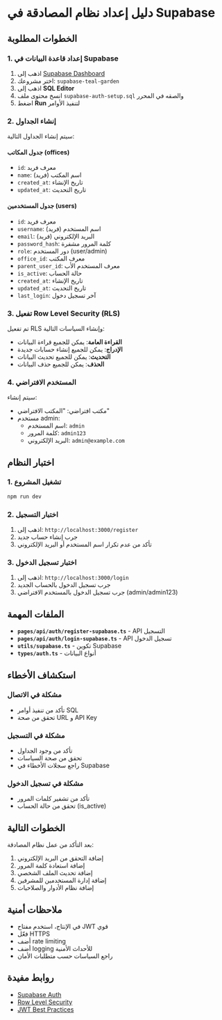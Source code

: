 # دليل إعداد نظام المصادقة في Supabase

## الخطوات المطلوبة

### 1. إعداد قاعدة البيانات في Supabase

1. اذهب إلى [Supabase Dashboard](https://supabase.com/dashboard)
2. اختر مشروعك: `supabase-teal-garden`
3. اذهب إلى **SQL Editor**
4. انسخ محتوى ملف `supabase-auth-setup.sql` والصقه في المحرر
5. اضغط **Run** لتنفيذ الأوامر

### 2. إنشاء الجداول

سيتم إنشاء الجداول التالية:

#### جدول المكاتب (offices)
- `id`: معرف فريد
- `name`: اسم المكتب (فريد)
- `created_at`: تاريخ الإنشاء
- `updated_at`: تاريخ التحديث

#### جدول المستخدمين (users)
- `id`: معرف فريد
- `username`: اسم المستخدم (فريد)
- `email`: البريد الإلكتروني (فريد)
- `password_hash`: كلمة المرور مشفرة
- `role`: دور المستخدم (user/admin)
- `office_id`: معرف المكتب
- `parent_user_id`: معرف المستخدم الأب
- `is_active`: حالة الحساب
- `created_at`: تاريخ الإنشاء
- `updated_at`: تاريخ التحديث
- `last_login`: آخر تسجيل دخول

### 3. تفعيل Row Level Security (RLS)

تم تفعيل RLS وإنشاء السياسات التالية:
- **القراءة العامة**: يمكن للجميع قراءة البيانات
- **الإدراج**: يمكن للجميع إنشاء حسابات جديدة
- **التحديث**: يمكن للجميع تحديث البيانات
- **الحذف**: يمكن للجميع حذف البيانات

### 4. المستخدم الافتراضي

سيتم إنشاء:
- مكتب افتراضي: "المكتب الافتراضي"
- مستخدم admin: 
  - اسم المستخدم: `admin`
  - كلمة المرور: `admin123`
  - البريد الإلكتروني: `admin@example.com`

## اختبار النظام

### 1. تشغيل المشروع

```bash
npm run dev
```

### 2. اختبار التسجيل

1. اذهب إلى: `http://localhost:3000/register`
2. جرب إنشاء حساب جديد
3. تأكد من عدم تكرار اسم المستخدم أو البريد الإلكتروني

### 3. اختبار تسجيل الدخول

1. اذهب إلى: `http://localhost:3000/login`
2. جرب تسجيل الدخول بالحساب الجديد
3. جرب تسجيل الدخول بالمستخدم الافتراضي (admin/admin123)

## الملفات المهمة

- **`pages/api/auth/register-supabase.ts`** - API التسجيل
- **`pages/api/auth/login-supabase.ts`** - API تسجيل الدخول
- **`utils/supabase.ts`** - تكوين Supabase
- **`types/auth.ts`** - أنواع البيانات

## استكشاف الأخطاء

### مشكلة في الاتصال
- تأكد من تنفيذ أوامر SQL
- تحقق من صحة URL و API Key

### مشكلة في التسجيل
- تأكد من وجود الجداول
- تحقق من صحة السياسات
- راجع سجلات الأخطاء في Supabase

### مشكلة في تسجيل الدخول
- تأكد من تشفير كلمات المرور
- تحقق من حالة الحساب (is_active)

## الخطوات التالية

بعد التأكد من عمل نظام المصادقة:

1. إضافة التحقق من البريد الإلكتروني
2. إضافة استعادة كلمة المرور
3. إضافة تحديث الملف الشخصي
4. إضافة إدارة المستخدمين للمشرفين
5. إضافة نظام الأدوار والصلاحيات

## ملاحظات أمنية

- في الإنتاج، استخدم مفتاح JWT قوي
- فعّل HTTPS
- أضف rate limiting
- أضف logging للأحداث الأمنية
- راجع السياسات حسب متطلبات الأمان

## روابط مفيدة

- [Supabase Auth](https://supabase.com/docs/guides/auth)
- [Row Level Security](https://supabase.com/docs/guides/auth/row-level-security)
- [JWT Best Practices](https://supabase.com/docs/guides/auth/row-level-security)
